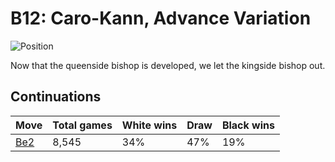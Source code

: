 # B12: Caro-Kann, Advance Variation

![Position](https://chessboardimage.com/rn1qkbnr/pp3ppp/2p1p3/3pPb2/3P4/5N2/PPP2PPP/RNBQKB1R.png)

Now that the queenside bishop is developed, we let the kingside bishop out.

## Continuations

Move                                                           | Total games | White wins | Draw | Black wins
---------------------------------------------------------------|-------------|------------|------|-----------
[Be2](rn1qkbnr-pp3ppp-2p1p3-3pPb2-3P4-5N2-PPP1BPPP-RNBQK2R.md) | 8,545       | 34%        | 47%  | 19%

